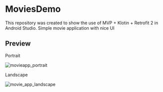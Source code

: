 # MoviesDemo
This repository was created to show the use of MVP + Klotin + Retrofit 2 in Android Studio. Simple movie application with nice UI

## Preview
Portrait

![movieapp_portrait](https://user-images.githubusercontent.com/7152507/41891538-870dbbea-78da-11e8-9b8b-8e86979195e7.png)

Landscape

![movie_app_landscape](https://user-images.githubusercontent.com/7152507/41891539-872c20f8-78da-11e8-8c24-579297af92f4.png)

